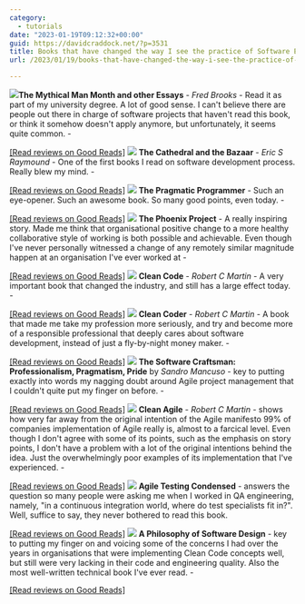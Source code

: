 ```yaml
---
category:
  - tutorials
date: "2023-01-19T09:12:32+00:00"
guid: https://davidcraddock.net/?p=3531
title: Books that have changed the way I see the practice of Software Engineering
url: /2023/01/19/books-that-have-changed-the-way-i-see-the-practice-of-software-engineering/

---
```

[![](/wp-content/uploads/2023/01/screenshot-2023-01-19-at-08-57-07-mythical-man-month-the-essays-on-software-engineering-anniversary-edition-amazon.co_.uk-brooks-jr.-frederick-8580001065793-books.png)](/wp-content/uploads/2023/01/screenshot-2023-01-19-at-08-57-07-mythical-man-month-the-essays-on-software-engineering-anniversary-edition-amazon.co_.uk-brooks-jr.-frederick-8580001065793-books.png)**The Mythical Man Month and other Essays** \- _Fred Brooks_ \- Read it as part of my university degree. A lot of good sense. I can't believe there are people out there in charge of software projects that haven't read this book, or think it somehow doesn't apply anymore, but unfortunately, it seems quite common. -

[\[Read reviews on Good Reads\]](https://www.goodreads.com/book/show/1904149.The_Mythical_Man_Month_and_Other_Essays_on_Software_Engineering) [![](/wp-content/uploads/2023/01/screenshot-2023-01-19-at-08-58-31-the-cathedral-the-bazaar-amazon.co_.uk-raymond-eric-9780596001087-books.png)](/wp-content/uploads/2023/01/screenshot-2023-01-19-at-08-58-31-the-cathedral-the-bazaar-amazon.co_.uk-raymond-eric-9780596001087-books.png) **The Cathedral and the Bazaar** \- _Eric S Raymound_ \- One of the first books I read on software development process. Really blew my mind. -

[\[Read reviews on Good Reads\]](https://www.goodreads.com/book/show/134825.The_Cathedral_the_Bazaar) [![](/wp-content/uploads/2023/01/prag.jpeg)](/wp-content/uploads/2023/01/prag.jpeg) **The Pragmatic Programmer** \- Such an eye-opener. Such an awesome book. So many good points, even today. -

[\[Read reviews on Good Reads\]](https://www.goodreads.com/book/show/45280024-the-pragmatic-programmer) [![](/wp-content/uploads/2023/01/phoenix-1.jpg?w=201)](/wp-content/uploads/2023/01/phoenix-1.jpg) **The Phoenix Project** \- A really inspiring story. Made me think that organisational positive change to a more healthy collaborative style of working is both possible and achievable. Even though I've never personally witnessed a change of any remotely similar magnitude happen at an organisation I've ever worked at -

[\[Read reviews on Good Reads\]](https://www.goodreads.com/book/show/17255186-the-phoenix-project) [![](/wp-content/uploads/2023/01/cleancode.jpeg)](/wp-content/uploads/2023/01/cleancode.jpeg) **Clean Code** \- _Robert C Martin_ \- A very important book that changed the industry, and still has a large effect today. -

[\[Read reviews on Good Reads\]](https://www.goodreads.com/book/show/3735293-clean-code) [![](/wp-content/uploads/2023/01/cleancoder.jpg)](/wp-content/uploads/2023/01/cleancoder.jpg) **Clean Coder** \- _Robert C Martin_ \- A book that made me take my profession more seriously, and try and become more of a responsible professional that deeply cares about software development, instead of just a fly-by-night money maker. -

[\[Read reviews on Good Reads\]](https://www.goodreads.com/book/show/10284614-the-clean-coder) [![](/wp-content/uploads/2023/01/craft.jpeg)](/wp-content/uploads/2023/01/craft.jpeg) **The Software Craftsman: Professionalism, Pragmatism, Pride** by _Sandro Mancuso_ \- key to putting exactly into words my nagging doubt around Agile project management that I couldn't quite put my finger on before. -

[\[Read reviews on Good Reads\]](https://www.goodreads.com/book/show/23215733-the-software-craftsman) [![](/wp-content/uploads/2023/01/cleanagile.jpeg)](/wp-content/uploads/2023/01/cleanagile.jpeg) **Clean Agile** \- _Robert C Martin_ \- shows how very far away from the original intention of the Agile manifesto 99% of companies implementation of Agile really is, almost to a farcical level. Even though I don't agree with some of its points, such as the emphasis on story points, I don't have a problem with a lot of the original intentions behind the idea. Just the overwhelmingly poor examples of its implementation that I've experienced. -

[\[Read reviews on Good Reads\]](https://www.goodreads.com/book/show/45280021-clean-agile) [![](/wp-content/uploads/2023/01/agiletesting.jpg)](/wp-content/uploads/2023/01/agiletesting.jpg) **Agile Testing Condensed** \- answers the question so many people were asking me when I worked in QA engineering, namely, "in a continuous integration world, where do test specialists fit in?". Well, suffice to say, they never bothered to read this book.

[\[Read reviews on Good Reads\]](https://www.goodreads.com/en/book/show/48516589) [![](/wp-content/uploads/2023/01/phil.jpeg)](/wp-content/uploads/2023/01/phil.jpeg) **A Philosophy of Software Design** \- key to putting my finger on and voicing some of the concerns I had over the years in organisations that were implementing Clean Code concepts well, but still were very lacking in their code and engineering quality. Also the most well-written technical book I've ever read. -

[\[Read reviews on Good Reads\]](https://www.goodreads.com/en/book/show/39996759)
